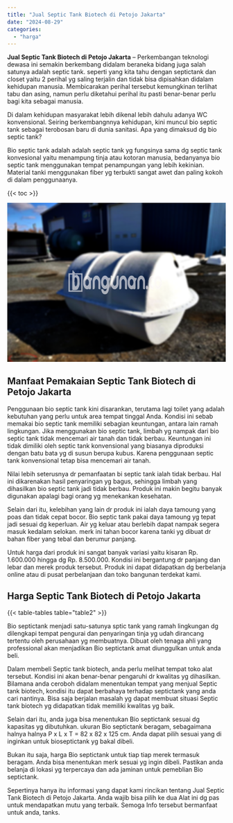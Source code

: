 ```yaml
---
title: "Jual Septic Tank Biotech di Petojo Jakarta"
date: "2024-08-29"
categories: 
  - "harga"
---
```


**Jual Septic Tank Biotech di Petojo Jakarta** – Perkembangan teknologi dewasa ini semakin berkembang didalam beraneka bidang juga salah satunya adalah septic tank. seperti yang kita tahu dengan septictank dan closet yaitu 2 perihal yg saling terjalin dan tidak bisa dipisahkan didalam kehidupan manusia. Membicarakan perihal tersebut kemungkinan terlihat tabu dan asing, namun perlu diketahui perihal itu pasti benar-benar perlu bagi kita sebagai manusia.

Di dalam kehidupan masyarakat lebih dikenal lebih dahulu adanya WC konvensional. Seiring berkembangnnya kehidupan, kini muncul bio septic tank sebagai terobosan baru di dunia sanitasi. Apa yang dimaksud dg bio septic tank?

Bio septic tank adalah adalah septic tank yg fungsinya sama dg septic tank konvesional yaitu menampung tinja atau kotoran manusia, bedanyanya bio septic tank menggunakan tempat penampungan yang lebih kekinian. Material tanki menggunakan fiber yg terbukti sangat awet dan paling kokoh di dalam penggunaanya.

{{< toc >}}

![Jual Septic Tank Biotech di Petojo Jakarta](/images/jual-bio-septictank-05.png)

## Manfaat Pemakaian Septic Tank Biotech di Petojo Jakarta

Penggunaan bio septic tank kini disarankan, terutama lagi toilet yang adalah kebutuhan yang perlu untuk area tempat tinggal Anda. Kondisi ini sebab memakai bio septic tank memiliki sebagian keuntungan, antara lain ramah lingkungan. Jika menggunakan bio septic tank, limbah yg nampak dari bio septic tank tidak mencemari air tanah dan tidak berbau. Keuntungan ini tidak dimiliki oleh septic tank konvensional yang biasanya diproduksi dengan batu bata yg di susun berupa kubus. Karena penggunaan septic tank konvensional tetap bisa mencemari air tanah.

Nilai lebih seterusnya dr pemanfaatan bi septic tank ialah tidak berbau. Hal ini dikarenakan hasil penyaringan yg bagus, sehingga limbah yang dihasilkan bio septic tank jadi tidak berbau. Produk ini makin begitu banyak digunakan apalagi bagi orang yg menekankan kesehatan.

Selain dari itu, kelebihan yang lain dr produk ini ialah daya tamoung yang poas dan tidak cepat bocor. Bio septic tank pakai daya tamoung yg tepat jadi sesuai dg keperluan. Air yg keluar atau berlebih dapat nampak segera masuk kedalam selokan. merk ini tahan bocor karena tanki yg dibuat dr bahan fiber yang tebal dan berumur panjang.

Untuk harga dari produk ini sangat banyak variasi yaitu kisaran Rp. 1.600.000 hingga dg Rp. 8.500.000. Kondisi ini bergantung dr panjang dan lebar dan merek produk tersebut. Produk ini dapat didapatkan dg berbelanja online atau di pusat perbelanjaan dan toko bangunan terdekat kami.

## Harga Septic Tank Biotech di Petojo Jakarta

{{< table-tables table="table2" >}}

Bio septictank menjadi satu-satunya sptic tank yang ramah lingkungan dg dilengkapi tempat pengurai dan penyaringan tinja yg udah dirancang tertentu oleh perusahaan yg membuatnya. Dibuat oleh tenaga ahli yang professional akan menjadikan Bio septictank amat diunggulkan untuk anda beli.

Dalam membeli Septic tank biotech, anda perlu melihat tempat toko alat tersebut. Kondisi ini akan benar-benar pengaruhi dr kwalitas yg dihasilkan. Bilamana anda ceroboh didalam menentukan tempat yang menjual Septic tank biotech, kondisi itu dapat berbahaya terhadap septictank yang anda cari nantinya. Bisa saja berjalan masalah yg dapat membuat situasi Septic tank biotech yg didapatkan tidak memiliki kwalitas yg baik.

Selain dari itu, anda juga bisa menentukan Bio septictank sesuai dg kapasitas yg dibutuhkan. ukuran Bio septictank beragam, sebagaimana halnya halnya P x L x T = 82 x 82 x 125 cm. Anda dapat pilih sesuai yang di inginkan untuk bioseptictank yg bakal dibeli.

Bukan itu saja, harga Bio septictank untuk tiap tiap merek termasuk beragam. Anda bisa menentukan merk sesuai yg ingin dibeli. Pastikan anda belanja di lokasi yg terpercaya dan ada jaminan untuk pemeblian Bio septictank.

Sepertinya hanya itu informasi yang dapat kami rincikan tentang Jual Septic Tank Biotech di Petojo Jakarta. Anda wajib bisa pilih ke dua Alat ini dg pas untuk mendapatkan mutu yang terbaik. Semoga Info tersebut bermanfaat untuk anda, tanks.
